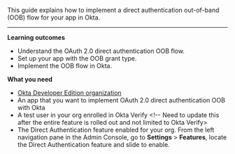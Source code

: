 <ApiLifecycle access="ea" />
<ApiLifecycle access="ie" />

This guide explains how to implement a direct authentication out-of-band (OOB) flow for your app in Okta.

---

**Learning outcomes**

* Understand the OAuth 2.0 direct authentication OOB flow.
* Set up your app with the OOB grant type.
* Implement the OOB flow in Okta.

**What you need**

* [Okta Developer Edition organization](https://developer.okta.com/signup)
* An app that you want to implement OAuth 2.0 direct authentication OOB with Okta
* A test user in your org enrolled in Okta Verify <!-- Need to update this after the entire feature is rolled out and not limited to Okta Verify>
* The Direct Authentication feature enabled for your org. From the left navigation pane in the Admin Console, go to **Settings** > **Features**, locate the Direct Authentication feature and slide to enable.

<ApiAmProdWarning />
